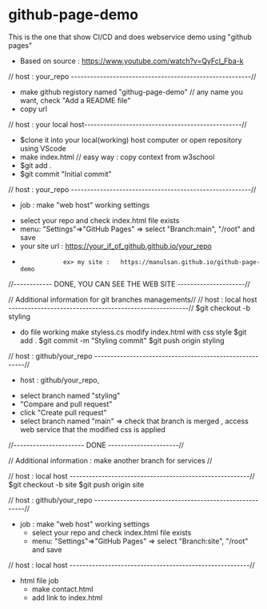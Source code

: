 # github-page-demo
This is the one that show CI/CD and does webservice demo using "github pages"
- Based on source : https://www.youtube.com/watch?v=QyFcl_Fba-k

// host : your_repo --------------------------------------------------------// 
- make github registory named "githug-page-demo"  // any name you want, check "Add a README file"
- copy url 

// host : your local host-------------------------------------------------// 
- $clone it into your local(working) host computer  or open repository using VScode 
- make index.html   // easy way  : copy context from w3school
- $git add .
- $git commit "Initial commit"

// host : your_repo --------------------------------------------------------// 
* job : make "web host" working settings
- select your repo and check index.html file exists
- menu: "Settings"=>"GitHub Pages" =>
       select "Branch:main", "/root" and save 
- your site url : https://your_if_of_github.github.io/your_repo
-                 ex> my site :   https://manulsan.github.io/github-page-demo

//------------ DONE, YOU CAN SEE THE WEB SITE ---------------------//

// Additional information for git branches managements//
// host : local host --------------------------------------------------------// 
$git checkout -b styling
- do file working
   make styless.cs
   modify index.html with css style
$git add .
$git commit -m "Styling commit"
$git push origin styling

// host : github/your_repo --------------------------------------------------------// 
* host : github/your_repo,  
- select branch named "styling"
- "Compare and pull request"
- click "Create pull request"
- select branch named "main"
      => check that branch is merged , access web service that the modified css is applied

//---------------------- DONE ----------------------//
      
// Additional information : make another branch for services //

// host : local host --------------------------------------------------------// 
$git checkout -b site
$git push origin site

// host : github/your_repo --------------------------------------------------------// 
* job : make "web host" working settings
  - select your repo and check index.html file exists
  - menu: "Settings"=>"GitHub Pages" =>
       select "Branch:site", "/root" and save 

// host : local host --------------------------------------------------------// 
* html file job
  - make contact.html
  - add link to index.html
